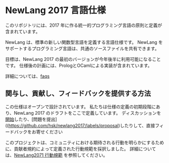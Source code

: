 # NewLang 2017 言語仕様

このリポジトリには、2017 年に作る統一的プログラミング言語の原則と定義が含まれています。

NewLang は、標準の新しい関数型言語を定義する言語仕様です。 NewLang をサポートするプログラミング言語は、共通のソースファイルを共有できます。

目標は、NewLang 2017 の最初のバージョンが今年後半に利用可能になることです。
仕様後の計画には、PrologとOCamlによる実装が含まれています。

詳細については、[faqs](docs/faqs.md)

## 関与し、貢献し、フィードバックを提供する方法

この仕様はオープンで設計されています。
私たちは仕様の定義の初期段階にあり、NewLang 2017 のドラフトをここで定義しています。
ディスカッションを[開始](https://github.com/hsk/newlang2017/issues)したり、[問題を提出]((https://github.com/hsk/newlang2017/labels/proposal)したりして、直接フィードバックをお寄せください

このプロジェクトは、コミュニティにおける期待される行動を明らかにするために、貢献者規約によって定義された行動規範を採択しました。
詳細については、[NewLang2071 行動規範](https://github.com/hsk/newlang2017/blob/master/docs/code-of-conduct.md) を参照してください。

